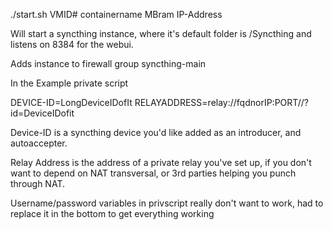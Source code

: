 ./start.sh VMID# containername MBram IP-Address


Will start a syncthing instance, where it's default folder is /Syncthing and listens on 8384 for the webui.

Adds instance to firewall group syncthing-main

In the Example private script

DEVICE-ID=LongDeviceIDofIt
RELAYADDRESS=relay://fqdnorIP:PORT//?id=DeviceIDofit

Device-ID is a syncthing device you'd like added as an introducer, and autoaccepter.

Relay Address is the address of a private relay you've set up, if you don't want to depend on NAT transversal, or 3rd parties helping you punch through NAT.

Username/password variables in privscript really don't want to work, had to replace it in the bottom to get everything working
